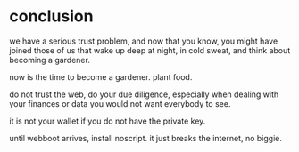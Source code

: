 # conclusion

we have a serious trust problem, and now that you know,
you might have joined those of us that wake up deep at night,
in cold sweat, and think about becoming a gardener.

now is the time to become a gardener. plant food.

do not trust the web, do your due diligence,
especially when dealing with your finances
or data you would not want everybody to see.

it is not your wallet if you do not have the private key.

until webboot arrives, install noscript. it just breaks the internet, no biggie.

<NextPrev state next="fin" prev="status"></NextPrev>